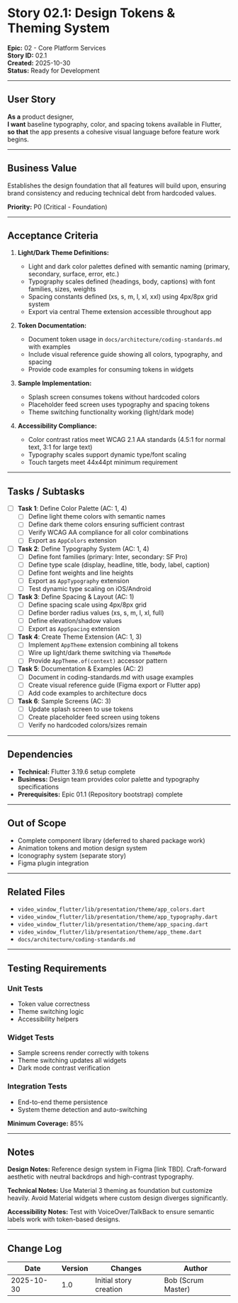 # Story 02.1: Design Tokens & Theming System

**Epic:** 02 - Core Platform Services  
**Story ID:** 02.1  
**Created:** 2025-10-30  
**Status:** Ready for Development

---

## User Story

**As a** product designer,  
**I want** baseline typography, color, and spacing tokens available in Flutter,  
**so that** the app presents a cohesive visual language before feature work begins.

---

## Business Value

Establishes the design foundation that all features will build upon, ensuring brand consistency and reducing technical debt from hardcoded values.

**Priority:** P0 (Critical - Foundation)

---

## Acceptance Criteria

1. **Light/Dark Theme Definitions:**
   - Light and dark color palettes defined with semantic naming (primary, secondary, surface, error, etc.)
   - Typography scales defined (headings, body, captions) with font families, sizes, weights
   - Spacing constants defined (xs, s, m, l, xl, xxl) using 4px/8px grid system
   - Export via central Theme extension accessible throughout app

2. **Token Documentation:**
   - Document token usage in `docs/architecture/coding-standards.md` with examples
   - Include visual reference guide showing all colors, typography, and spacing
   - Provide code examples for consuming tokens in widgets

3. **Sample Implementation:**
   - Splash screen consumes tokens without hardcoded colors
   - Placeholder feed screen uses typography and spacing tokens
   - Theme switching functionality working (light/dark mode)

4. **Accessibility Compliance:**
   - Color contrast ratios meet WCAG 2.1 AA standards (4.5:1 for normal text, 3:1 for large text)
   - Typography scales support dynamic type/font scaling
   - Touch targets meet 44x44pt minimum requirement

---

## Tasks / Subtasks

- [ ] **Task 1**: Define Color Palette (AC: 1, 4)
  - [ ] Define light theme colors with semantic names
  - [ ] Define dark theme colors ensuring sufficient contrast
  - [ ] Verify WCAG AA compliance for all color combinations
  - [ ] Export as `AppColors` extension

- [ ] **Task 2**: Define Typography System (AC: 1, 4)
  - [ ] Define font families (primary: Inter, secondary: SF Pro)
  - [ ] Define type scale (display, headline, title, body, label, caption)
  - [ ] Define font weights and line heights
  - [ ] Export as `AppTypography` extension
  - [ ] Test dynamic type scaling on iOS/Android

- [ ] **Task 3**: Define Spacing & Layout (AC: 1)
  - [ ] Define spacing scale using 4px/8px grid
  - [ ] Define border radius values (xs, s, m, l, xl, full)
  - [ ] Define elevation/shadow values
  - [ ] Export as `AppSpacing` extension

- [ ] **Task 4**: Create Theme Extension (AC: 1, 3)
  - [ ] Implement `AppTheme` extension combining all tokens
  - [ ] Wire up light/dark theme switching via `ThemeMode`
  - [ ] Provide `AppTheme.of(context)` accessor pattern

- [ ] **Task 5**: Documentation & Examples (AC: 2)
  - [ ] Document in coding-standards.md with usage examples
  - [ ] Create visual reference guide (Figma export or Flutter app)
  - [ ] Add code examples to architecture docs

- [ ] **Task 6**: Sample Screens (AC: 3)
  - [ ] Update splash screen to use tokens
  - [ ] Create placeholder feed screen using tokens
  - [ ] Verify no hardcoded colors/sizes remain

---

## Dependencies

- **Technical:** Flutter 3.19.6 setup complete
- **Business:** Design team provides color palette and typography specifications
- **Prerequisites:** Epic 01.1 (Repository bootstrap) complete

---

## Out of Scope

- Complete component library (deferred to shared package work)
- Animation tokens and motion design system
- Iconography system (separate story)
- Figma plugin integration

---

## Related Files

- `video_window_flutter/lib/presentation/theme/app_colors.dart`
- `video_window_flutter/lib/presentation/theme/app_typography.dart`
- `video_window_flutter/lib/presentation/theme/app_spacing.dart`
- `video_window_flutter/lib/presentation/theme/app_theme.dart`
- `docs/architecture/coding-standards.md`

---

## Testing Requirements

### Unit Tests
- Token value correctness
- Theme switching logic
- Accessibility helpers

### Widget Tests
- Sample screens render correctly with tokens
- Theme switching updates all widgets
- Dark mode contrast verification

### Integration Tests
- End-to-end theme persistence
- System theme detection and auto-switching

**Minimum Coverage:** 85%

---

## Notes

**Design Notes:** Reference design system in Figma [link TBD]. Craft-forward aesthetic with neutral backdrops and high-contrast typography.

**Technical Notes:** Use Material 3 theming as foundation but customize heavily. Avoid Material widgets where custom design diverges significantly.

**Accessibility Notes:** Test with VoiceOver/TalkBack to ensure semantic labels work with token-based designs.

---

## Change Log

| Date | Version | Changes | Author |
|------|---------|---------|--------|
| 2025-10-30 | 1.0 | Initial story creation | Bob (Scrum Master) |
